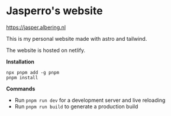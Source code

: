 # Jasperro's website
https://jasper.albering.nl

This is my personal website made with astro and tailwind.

The website is hosted on netlify.

**Installation**

```
npx pnpm add -g pnpm
pnpm install
```

**Commands**

-   Run `pnpm run dev` for a development server and live reloading
-   Run `pnpm run build` to generate a production build
